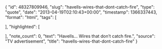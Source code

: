 {
  "id": 48327809946,
  "slug": "havells-wires-that-dont-catch-fire",
  "type": "quote",
  "date": "2013-04-19T02:10:43+00:00",
  "timestamp": 1366337443,
  "format": "html",
  "tags": [

  ],
  "highlighted": [

  ],
  "note_count": 0,
  "text": "Havells&hellip; Wires that don&rsquo;t catch fire.",
  "source": "TV advertisement",
  "title": "havells-wires-that-dont-catch-fire"
}


